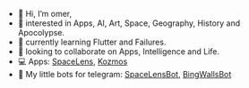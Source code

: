- 👋 Hi, I’m omer,
- 👀 interested in Apps, AI, Art, Space, Geography, History and Apocolypse.
- 🌱 currently learning Flutter and Failures.
- 💞️ looking to collaborate on Apps, Intelligence and Life.
- 💻 Apps: [SpaceLens](https://play.google.com/store/apps/details?id=com.omerasif.spacelens), [Kozmos](https://play.google.com/store/apps/details?id=com.omerasif.kozmosapp)
- 🤖 My little bots for telegram: [SpaceLensBot](https://t.me/spacelensbot), [BingWallsBot](https://t.me/bingwallsbot)

<!---
omerdotdev/omerdotdev is a ✨ special ✨ repository because its `README.md` (this file) appears on your GitHub profile.
You can click the Preview link to take a look at your changes.
--->
